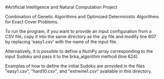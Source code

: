 #Artificial Intelligence and Natural Computation Project

Combination of Genetic Algorithms and Optimized Deterministic Algorithms for Exact Cover Problems.

To run the program, if you want to provide an input configuration from a CSV file, copy it into the same directory as the .py file and modify line 607 by replacing 'easy1.csv' with the name of the input file.

Alternatively, it is possible to define a NumPy array corresponding to the input Sudoku and pass it to the brka_algorithm method (line 624).

Examples of how to define the initial Sudoku are provided in the files "easy1.csv", "hard10.csv", and "extreme1.csv" available in this directory.
